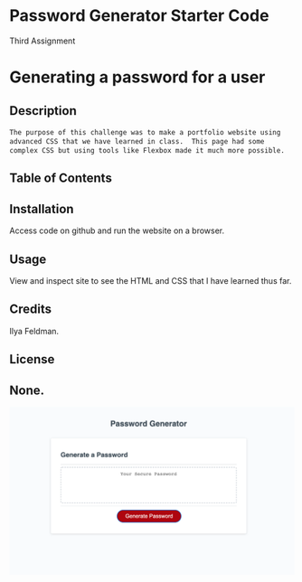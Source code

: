 # Password Generator Starter Code

Third Assignment

# Generating a password for a user

## Description

    The purpose of this challenge was to make a portfolio website using advanced CSS that we have learned in class.  This page had some complex CSS but using tools like Flexbox made it much more possible.

## Table of Contents

## Installation

Access code on github and run the website on a browser.

## Usage

View and inspect site to see the HTML and CSS that I have learned thus far.

## Credits

Ilya Feldman.

## License

None.
---

![alt text](./ScreenShot.png)